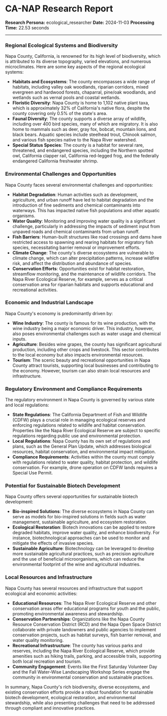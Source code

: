 # CA-NAP Research Report

**Research Persona:** ecological_researcher
**Date:** 2024-11-03
**Processing Time:** 22.53 seconds

---

### Regional Ecological Systems and Biodiversity

Napa County, California, is renowned for its high level of biodiversity, which is attributed to its diverse topography, varied elevations, and numerous microclimates. Here are some key aspects of the regional ecological systems:

- **Habitats and Ecosystems**: The county encompasses a wide range of habitats, including valley oak woodlands, riparian corridors, mixed evergreen and hardwood forests, chaparral, pine/oak woodlands, and wetlands such as vernal pools and coastal wetlands.
- **Floristic Diversity**: Napa County is home to 1,102 native plant taxa, which is approximately 32% of California's native flora, despite the county covering only 0.5% of the state's area.
- **Faunal Diversity**: The county supports a diverse array of wildlife, including over 400 bird species, many of which are migratory. It is also home to mammals such as deer, gray fox, bobcat, mountain lions, and black bears. Aquatic species include steelhead trout, Chinook salmon, and various fish species native to the Napa River watershed.
- **Special Status Species**: The county is a habitat for several rare, threatened, and endangered species, including the Northern spotted owl, California clapper rail, California red-legged frog, and the federally endangered California freshwater shrimp.

### Environmental Challenges and Opportunities

Napa County faces several environmental challenges and opportunities:

- **Habitat Degradation**: Human activities such as development, agriculture, and urban runoff have led to habitat degradation and the introduction of fine sediments and chemical contaminants into waterways. This has impacted native fish populations and other aquatic organisms.
- **Water Quality**: Monitoring and improving water quality is a significant challenge, particularly in addressing the impacts of sediment input from unpaved roads and chemical contaminants from urban runoff.
- **Fish Barriers**: Human-built structures like road crossings and dams have restricted access to spawning and rearing habitats for migratory fish species, necessitating barrier removal or improvement efforts.
- **Climate Change**: The county's diverse ecosystems are vulnerable to climate change, which can alter precipitation patterns, increase wildfire risk, and affect the distribution and abundance of species.
- **Conservation Efforts**: Opportunities exist for habitat restoration, streamflow monitoring, and the maintenance of wildlife corridors. The Napa River Ecological Reserve, for example, serves as a critical conservation area for riparian habitats and supports educational and recreational activities.

### Economic and Industrial Landscape

Napa County's economy is predominantly driven by:

- **Wine Industry**: The county is famous for its wine production, with the wine industry being a major economic driver. This industry, however, also poses environmental challenges such as water usage and chemical inputs.
- **Agriculture**: Besides wine grapes, the county has significant agricultural production, including other crops and livestock. This sector contributes to the local economy but also impacts environmental resources.
- **Tourism**: The scenic beauty and recreational opportunities in Napa County attract tourists, supporting local businesses and contributing to the economy. However, tourism can also strain local resources and infrastructure.

### Regulatory Environment and Compliance Requirements

The regulatory environment in Napa County is governed by various state and local regulations:

- **State Regulations**: The California Department of Fish and Wildlife (CDFW) plays a crucial role in managing ecological reserves and enforcing regulations related to wildlife and habitat conservation. Properties like the Napa River Ecological Reserve are subject to specific regulations regarding public use and environmental protection.
- **Local Regulations**: Napa County has its own set of regulations and plans, such as the General Plan Update, which addresses biological resources, habitat conservation, and environmental impact mitigation.
- **Compliance Requirements**: Activities within the county must comply with regulations related to water quality, habitat protection, and wildlife conservation. For example, drone operation on CDFW lands requires a Special Use Permit.

### Potential for Sustainable Biotech Development

Napa County offers several opportunities for sustainable biotech development:

- **Bio-inspired Solutions**: The diverse ecosystems in Napa County can serve as models for bio-inspired solutions in fields such as water management, sustainable agriculture, and ecosystem restoration.
- **Ecological Restoration**: Biotech innovations can be applied to restore degraded habitats, improve water quality, and enhance biodiversity. For instance, biotechnological approaches can be used to monitor and mitigate the effects of invasive species.
- **Sustainable Agriculture**: Biotechnology can be leveraged to develop more sustainable agricultural practices, such as precision agriculture and the use of beneficial microorganisms, which can reduce the environmental footprint of the wine and agricultural industries.

### Local Resources and Infrastructure

Napa County has several resources and infrastructure that support ecological and economic activities:

- **Educational Resources**: The Napa River Ecological Reserve and other conservation areas offer educational programs for youth and the public, promoting environmental awareness and stewardship.
- **Conservation Partnerships**: Organizations like the Napa County Resource Conservation District (RCD) and the Napa Open Space District collaborate with private landowners and public agencies to implement conservation projects, such as habitat surveys, fish barrier removal, and water quality monitoring.
- **Recreational Infrastructure**: The county has various parks and reserves, including the Napa River Ecological Reserve, which provide amenities such as hiking trails, parking, and accessible trails, supporting both local recreation and tourism.
- **Community Engagement**: Events like the First Saturday Volunteer Day and the Fall Water-Wise Landscaping Workshop Series engage the community in environmental conservation and sustainable practices.

In summary, Napa County's rich biodiversity, diverse ecosystems, and existing conservation efforts provide a robust foundation for sustainable biotech development, ecological restoration, and environmental stewardship, while also presenting challenges that need to be addressed through compliant and innovative practices.